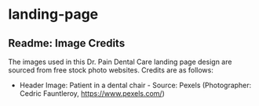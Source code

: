 # landing-page

Readme: Image Credits
---------------------
The images used in this Dr. Pain Dental Care landing page design are sourced from free stock photo websites. Credits are as follows:

- Header Image: Patient in a dental chair - Source: Pexels (Photographer: Cedric Fauntleroy, https://www.pexels.com/)

